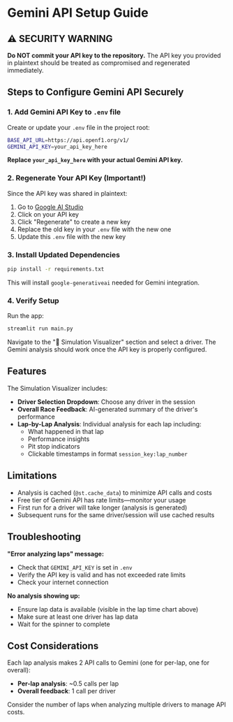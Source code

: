 # Gemini API Setup Guide

## ⚠️ SECURITY WARNING

**Do NOT commit your API key to the repository.** The API key you provided in plaintext should be treated as compromised and regenerated immediately.

## Steps to Configure Gemini API Securely

### 1. Add Gemini API Key to `.env` file

Create or update your `.env` file in the project root:

```bash
BASE_API_URL=https://api.openf1.org/v1/
GEMINI_API_KEY=your_api_key_here
```

**Replace `your_api_key_here` with your actual Gemini API key.**

### 2. Regenerate Your API Key (Important!)

Since the API key was shared in plaintext:

1. Go to [Google AI Studio](https://aistudio.google.com/app/apikey)
2. Click on your API key
3. Click "Regenerate" to create a new key
4. Replace the old key in your `.env` file with the new one
5. Update this `.env` file with the new key

### 3. Install Updated Dependencies

```bash
pip install -r requirements.txt
```

This will install `google-generativeai` needed for Gemini integration.

### 4. Verify Setup

Run the app:

```bash
streamlit run main.py
```

Navigate to the "🤖 Simulation Visualizer" section and select a driver. The Gemini analysis should work once the API key is properly configured.

## Features

The Simulation Visualizer includes:

- **Driver Selection Dropdown**: Choose any driver in the session
- **Overall Race Feedback**: AI-generated summary of the driver's performance
- **Lap-by-Lap Analysis**: Individual analysis for each lap including:
  - What happened in that lap
  - Performance insights
  - Pit stop indicators
  - Clickable timestamps in format `session_key:lap_number`

## Limitations

- Analysis is cached (`@st.cache_data`) to minimize API calls and costs
- Free tier of Gemini API has rate limits—monitor your usage
- First run for a driver will take longer (analysis is generated)
- Subsequent runs for the same driver/session will use cached results

## Troubleshooting

**"Error analyzing laps" message:**
- Check that `GEMINI_API_KEY` is set in `.env`
- Verify the API key is valid and has not exceeded rate limits
- Check your internet connection

**No analysis showing up:**
- Ensure lap data is available (visible in the lap time chart above)
- Make sure at least one driver has lap data
- Wait for the spinner to complete

## Cost Considerations

Each lap analysis makes 2 API calls to Gemini (one for per-lap, one for overall):
- **Per-lap analysis**: ~0.5 calls per lap
- **Overall feedback**: 1 call per driver

Consider the number of laps when analyzing multiple drivers to manage API costs.
